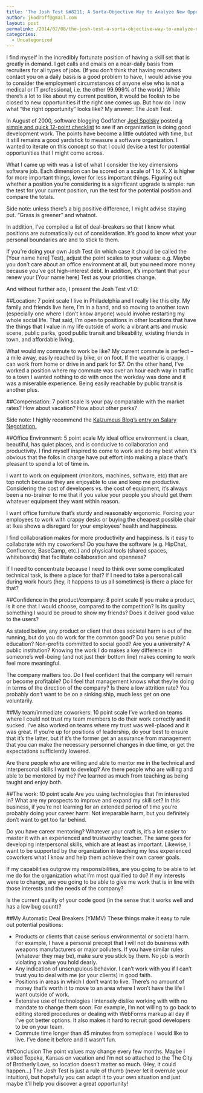 ```yaml
---
title: 'The Josh Test &#8211; A Sorta-Objective Way to Analyze New Opportunities'
author: jkodroff@gmail.com
layout: post
permalink: /2014/02/08/the-josh-test-a-sorta-objective-way-to-analyze-new-opportunities/
categories:
  - Uncategorized
---
```

I find myself in the incredibly fortunate position of having a skill set that is greatly in demand. I get calls and emails on a near-daily basis from recruiters for all types of jobs. (If you don&#8217;t think that having recruiters contact you on a daily basis is a good problem to have, I would advise you to consider the employment circumstances of anyone else who is not a medical or IT professional, i.e. the other 99.999% of the world.) While there&#8217;s a lot to like about my current position, it would be foolish to be closed to new opportunities if the right one comes up. But how do I now what &#8220;the right opportunity&#8221; looks like? My answer: The Josh Test.

<!-- more -->

In August of 2000, software blogging Godfather [Joel Spolsky][1] posted [a simple and quick 12-point checklist][2] to see if an organization is doing good development work. The points have become a little outdated with time, but it still remains a good yardstick to measure a software organization. I wanted to iterate on this concept so that I could devise a test for potential opportunities that I might come across.

What I came up with was a list of what I consider the key dimensions software job. Each dimension can be scored on a scale of 1 to X. X is higher for more important things, lower for less important things. Figuring out whether a position you&#8217;re considering is a significant upgrade is simple: run the test for your current position, run the test for the potential position and compare the totals.

Side note: unless there’s a big positive difference, I might advise staying put. &#8220;Grass is greener&#8221; and whatnot.

In addition, I&#8217;ve compiled a list of deal-breakers so that I know what positions are automatically out of consideration. It&#8217;s good to know what your personal boundaries are and to stick to them.

If you&#8217;re doing your own Josh Test (in which case it should be called the [Your name here] Test), adjust the point scales to your values: e.g. Maybe you don&#8217;t care about an office environment at all, but you need more money because you’ve got high-interest debt. In addition, it&#8217;s important that your renew your [Your name here] Test as your priorities change.

And without further ado, I present the Josh Test v1.0:

##Location: 7 point scale
I live in Philadelphia and I really like this city. My family and friends live here, I&#8217;m in a band, and so moving to another town (especially one where I don&#8217;t know anyone) would involve restarting my whole social life. That said, I&#8217;m open to positions in other locations that have the things that I value in my life outside of work: a vibrant arts and music scene, public parks, good public transit and bikeability, existing friends in town, and affordable living.

What would my commute to work be like? My current commute is perfect &#8211; a mile away, easily reached by bike, or on foot. If the weather is crappy, I can work from home or drive in and park for $7. On the other hand, I&#8217;ve worked a position where my commute was over an hour each way in traffic to a town I wanted nothing to do with once the workday was done and it was a miserable experience. Being easily reachable by public transit is another plus.

##Compensation: 7 point scale
Is your pay comparable with the market rates? How about vacation? How about other perks?

Side note: I highly recommend the [Kalzumeus Blog’s entry on Salary Negotiation.][3]

##Office Environment: 5 point scale
My ideal office environment is clean, beautiful, has quiet places, and is conducive to collaboration and productivity. I find myself inspired to come to work and do my best when it&#8217;s obvious that the folks in charge have put effort into making a place that&#8217;s pleasant to spend a lot of time in.

I want to work on equipment (monitors, machines, software, etc) that are top notch because they are enjoyable to use and keep me productive. Considering the cost of developers vs. the cost of equipment, it&#8217;s always been a no-brainer to me that if you value your people you should get them whatever equipment they want within reason.

I want office furniture that&#8217;s sturdy and reasonably ergonomic. Forcing your employees to work with crappy desks or buying the cheapest possible chair at Ikea shows a disregard for your employees&#8217; health and happiness.

I find collaboration makes for more productivity and happiness. Is it easy to collaborate with my coworkers? Do you have the software (e.g. HipChat, Confluence, BaseCamp, etc.) and physical tools (shared spaces, whiteboards) that facilitate collaboration and openness?

If I need to concentrate because I need to think over some complicated technical task, is there a place for that? If I need to take a personal call during work hours (hey, it happens to us all sometimes) is there a place for that?

##Confidence in the product/company: 8 point scale
If you make a product, is it one that I would choose, compared to the competition? Is its quality something I would be proud to show my friends? Does it deliver good value to the users?

As stated below, any product or client that does societal harm is out of the running, but do you do work for the common good? Do you serve public education? Non-profits committed to social good? Are you a university? A public institution? Knowing the work I do makes a key difference in someone&#8217;s well-being (and not just their bottom line) makes coming to work feel more meaningful.

The company matters too. Do I feel confident that the company will remain or become profitable? Do I feel that management knows what they’re doing in terms of the direction of the company? Is there a low attrition rate? You probably don’t want to be on a sinking ship, much less get on one voluntarily.

##My team/immediate coworkers: 10 point scale
I’ve worked on teams where I could not trust my team members to do their work correctly and it sucked. I’ve also worked on teams where my trust was well-placed and it was great. If you’re up for positions of leadership, do your best to ensure that it’s the latter, but if it’s the former get an assurance from management that you can make the necessary personnel changes in due time, or get the expectations sufficiently lowered.

Are there people who are willing and able to mentor me in the technical and interpersonal skills I want to develop? Are there people who are willing and able to be mentored by me? I’ve learned as much from teaching as being taught and enjoy both.

##The work: 10 point scale
Are you using technologies that I&#8217;m interested in? What are my prospects to improve and expand my skill set? In this business, if you&#8217;re not learning for an extended period of time you&#8217;re probably doing your career harm. Not irreparable harm, but you definitely don&#8217;t want to get too far behind.

Do you have career mentoring? Whatever your craft is, it&#8217;s a lot easier to master it with an experienced and trustworthy teacher. The same goes for developing interpersonal skills, which are at least as important. Likewise, I want to be supported by the organization in teaching my less experienced coworkers what I know and help them achieve their own career goals.

If my capabilities outgrow my responsibilities, are you going to be able to let me do for the organization what I&#8217;m most qualified to do? If my interests were to change, are you going to be able to give me work that is in line with those interests and the needs of the company?

Is the current quality of your code good (in the sense that it works well and has a low bug count)?

##My Automatic Deal Breakers (YMMV)
These things make it easy to rule out potential positions:

  * Products or clients that cause serious environmental or societal harm. For example, I have a personal precept that I will not do business with weapons manufacturers or major polluters. If you have similar rules (whatever they may be), make sure you stick by them. No job is worth violating a value you hold dearly.
  * Any indication of unscrupulous behavior. I can&#8217;t work with you if I can&#8217;t trust you to deal with me (or your clients) in good faith.
  * Positions in areas in which I don&#8217;t want to live. There&#8217;s no amount of money that&#8217;s worth it to move to an area where I won&#8217;t have the life I want outside of work.
  * Extensive use of technologies I intensely dislike working with with no mandate to change them soon. For example, I’m not willing to go back to editing stored procedures or dealing with WebForms markup all day if I’ve got better options. It also makes it hard to recruit good developers to be on your team.
  * Commute time longer than 45 minutes from someplace I would like to live. I&#8217;ve done it before and it wasn’t fun.

##Conclusion
The point values may change every few months. Maybe I visited Topeka, Kansas on vacation and I’m not so attached to the The City of Brotherly Love, so location doesn’t matter so much. (Hey, it could happen…) The Josh Test is just a rule of thumb (never let it overrule your intuition), but hopefully you can adapt it to your own situation and just maybe it’ll help you discover a great opportunity!

 [1]: http://www.joelonsoftware.com/
 [2]: http://www.joelonsoftware.com/articles/fog0000000043.html
 [3]: http://www.kalzumeus.com/2012/01/23/salary-negotiation/